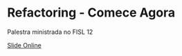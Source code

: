 Refactoring - Comece Agora
==========================

Palestra ministrada no FISL 12

[Slide Online](http://www.slideshare.net/tarsisazevedo/refactoring-comece-agora-ou-como-no-perder-o-sono-ao-olhar-o-cdigo-amanha)
